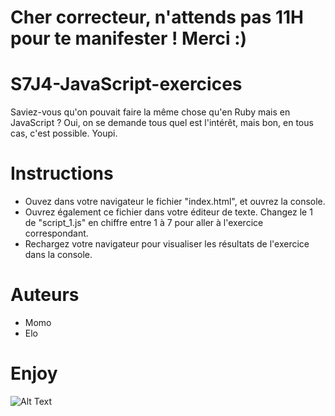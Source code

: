# Cher correcteur, n'attends pas 11H pour te manifester ! Merci :)

# S7J4-JavaScript-exercices
Saviez-vous qu'on pouvait faire la même chose qu'en Ruby mais en JavaScript ? Oui, on se demande tous quel est l'intérêt, mais bon, en tous cas, c'est possible. Youpi.

# Instructions
- Ouvez dans votre navigateur le fichier "index.html", et ouvrez la console.
- Ouvrez également ce fichier dans votre éditeur de texte. Changez le 1 de "script_1.js" en chiffre entre 1 à 7 pour aller à l'exercice correspondant.
- Rechargez votre navigateur pour visualiser les résultats de l'exercice dans la console.

# Auteurs
- Momo
- Elo

# Enjoy
![Alt Text](https://media.giphy.com/media/FrnpqArQZtti8/giphy.gif)
